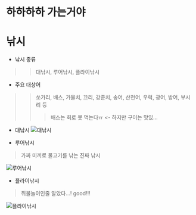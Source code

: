 
하하하하
가는거야
=======

낚시
===

* 낚시 종류

>>대낚시, 루어낚시, 플라이낚시

* 주요 대상어

>>쏘가리, 배스, 가물치, 끄리, 강준치, 송어, 산천어, 우럭, 광어, 방어, 부시리 등
>>>배스는 회로 못 먹는다ㅠ  <- 하지만 구이는 맛있...

* 대낚시
![대낚시](http://klfishing.com/fishingtalk/data/cheditor4/1209/fd577f06421fb7f38be9c846e6e2cede_lYOxAcuhcxB7WRYZ9E7zFf83p.jpg)

* 루어낚시
 
>가짜 미끼로 물고기를 낚는 진짜 낚시

![루어낚시](https://encrypted-tbn0.gstatic.com/images?q=tbn:ANd9GcTAERq41XQ0B-ozea0gqW-g6xNC0SKfPw_rra7TM4pbaTfraKuc)

* 플라이낚시

>쥐불놀이인줄 알았다...! good!!!

![플라이낚시](http://cfile23.uf.tistory.com/image/2704F33E55E01330014CF7)

